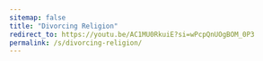 ```yaml
---
sitemap: false
title: "Divorcing Religion"
redirect_to: https://youtu.be/AC1MU0RkuiE?si=wPcpQnUOgBOM_0P3
permalink: /s/divorcing-religion/
---
```

